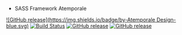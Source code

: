 * SASS Framework Atemporale

[![GitHub release](https://img.shields.io/badge/by-Atemporale Design-blue.svg)](http://atemporale.it/) [![Build Status](https://travis-ci.org/AtemporaleDesign/SASSframework.svg?branch=master)](https://travis-ci.org/AtemporaleDesign/SASSframework) [![GitHub release](https://img.shields.io/badge/release-0.9-lightgray.svg)](https://github.com/AtemporaleDesign/SASSframework) [![GitHub release](https://img.shields.io/badge/license-MIT-lightgray.svg)](http://atemporale.it/) 
